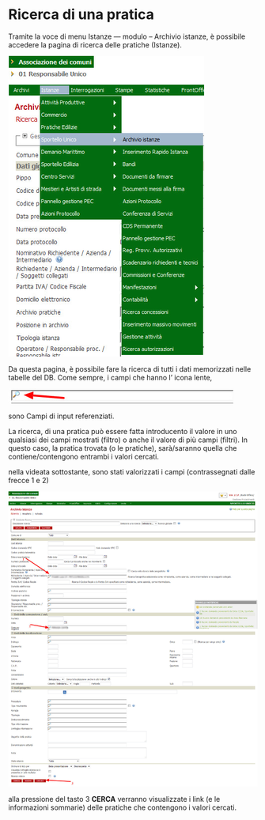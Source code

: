 # Ricerca di una pratica

Tramite la voce di menu Istanze — modulo – Archivio istanze, è possibile accedere la pagina di ricerca delle pratiche (Istanze).

![](../assets/immagine40.jpg)

Da questa pagina, è possibile fare la ricerca di tutti i dati memorizzati nelle tabelle del DB. Come sempre, i campi che hanno l’ icona lente,

![](../assets/immagine47.jpg)

sono Campi di input referenziati.

La ricerca, di una pratica può essere fatta introducento il valore in uno qualsiasi dei campi mostrati (filtro) o anche il valore di più campi (filtri). In questo caso, la pratica trovata (o le pratiche), sarà/saranno quella che contiene/contengono entrambi i valori cercati.

nella videata sottostante, sono stati valorizzati i campi (contrassegnati dalle frecce 1 e 2)

![](/assets/sk_ricerca.jpg)

alla pressione del tasto 3 **CERCA** verranno visualizzate i link (e le informazioni sommarie) delle pratiche che contengono i valori cercati.

